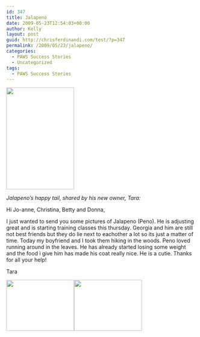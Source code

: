 ```yaml
---
id: 347
title: Jalapeno
date: 2009-05-23T12:54:03+00:00
author: Kelly
layout: post
guid: http://chrisferdinandi.com/test/?p=347
permalink: /2009/05/23/jalapeno/
categories:
  - PAWS Success Stories
  - Uncategorized
tags:
  - PAWS Success Stories
---
```

<img src="https://pawsnewengland.com/wp-content/uploads/2009/05/image0214.jpg" alt="" title="image02" width="180" height="270" class="alignleft size-full wp-image-752" />

_Jalapeno&#8217;s happy tail, shared by his new owner, Tara:_

Hi Jo-anne, Christina, Betty and Donna,

I just wanted to send you some pictures of Jalapeno (Peno). He is adjusting great and is starting training classes this thursday. Georgia and him are still not best friends but they do lie next to eachother a lot so its just a matter of time. Today my boyfriend and I took them hiking in the woods. Peno loved running around in the leaves. He has already started losing some weight and the food i give him has made his coat really nice. He is a cutie. Thanks for all your help!

Tara

<img src="https://pawsnewengland.com/wp-content/uploads/2009/05/image0117.jpg" alt="" title="image01" width="180" height="135" class="alignleft size-full wp-image-753" /><img src="https://pawsnewengland.com/wp-content/uploads/2009/05/image0312.jpg" alt="" title="image03" width="180" height="135" class="alignleft size-full wp-image-754" />

<div class="clear">
</div>